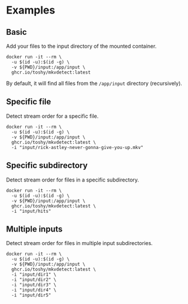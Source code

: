 # Examples

## Basic

Add your files to the input directory of the mounted container.

```shell
docker run -it --rm \
  -u $(id -u):$(id -g) \
  -v ${PWD}/input:/app/input \
  ghcr.io/toshy/mkvdetect:latest
```

By default, it will find all files from the `/app/input` directory (recursively).

## Specific file

Detect stream order for a specific file.

```shell
docker run -it --rm \
  -u $(id -u):$(id -g) \
  -v ${PWD}/input:/app/input \
  ghcr.io/toshy/mkvdetect:latest \
  -i "input/rick-astley-never-gonna-give-you-up.mkv"
```

## Specific subdirectory

Detect stream order for files in a specific subdirectory.

```shell
docker run -it --rm \
  -u $(id -u):$(id -g) \
  -v ${PWD}/input:/app/input \
  ghcr.io/toshy/mkvdetect:latest \
  -i "input/hits"
```

## Multiple inputs

Detect stream order for files in multiple input subdirectories.

```shell
docker run -it --rm \
  -u $(id -u):$(id -g) \
  -v ${PWD}/input:/app/input \
  ghcr.io/toshy/mkvdetect:latest \
  -i "input/dir1" \
  -i "input/dir2" \
  -i "input/dir3" \
  -i "input/dir4" \
  -i "input/dir5"
```
